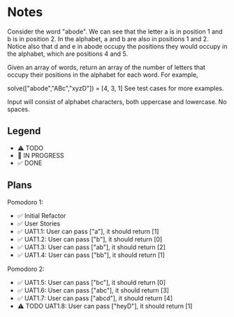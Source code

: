 # Notes

Consider the word "abode". We can see that the letter a is in position 1 and b is in position 2. In the alphabet, a and b are also in positions 1 and 2. Notice also that d and e in abode occupy the positions they would occupy in the alphabet, which are positions 4 and 5.

Given an array of words, return an array of the number of letters that occupy their positions in the alphabet for each word. For example,

solve(["abode","ABc","xyzD"]) = [4, 3, 1]
See test cases for more examples.

Input will consist of alphabet characters, both uppercase and lowercase. No spaces.

## Legend
- ⚠ TODO
- 🚧 IN PROGRESS
- ✅ DONE

## Plans

Pomodoro 1:
- ✅ Initial Refactor
- ✅ User Stories
- ✅ UAT1.1: User can pass ["a"], it should return [1] 
- ✅ UAT1.2: User can pass ["b"], it should return [0] 
- ✅ UAT1.3: User can pass ["ab"], it should return [2] 
- ✅ UAT1.4: User can pass ["bb"], it should return [1]

Pomodoro 2:
- ✅ UAT1.5: User can pass ["bc"], it should return [0]
- ✅ UAT1.6: User can pass ["abc"], it should return [3]
- ✅ UAT1.7: User can pass ["abcd"], it should return [4]
- ⚠ TODO UAT1.8: User can pass ["heyD"], it should return [1]